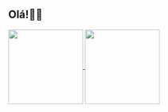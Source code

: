 <!--
**arlienebatista/arlienebatista** is a ✨ _special_ ✨ repository because its `README.md` (this file) appears on your GitHub profile.
-->
## Olá!👋😄

<a href="https://github.com/arlienebatista/github-readme-stats">
  <img height=150 align="center" src="https://github-readme-stats.vercel.app/api?username=arlienebatista&show_icons=true&card_width=200&theme=radical" />
</a>
<a href="https://github.com/arlienebatista/convoychat">
  <img height=150 align="center" src="https://github-readme-stats.vercel.app/api/top-langs?username=arlienebatista&layout=compact&langs_count=8&card_width=200&theme=radical" />
</a>
